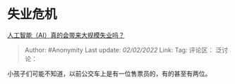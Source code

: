 # 失业危机
[人工智能（AI）真的会带来大规模失业吗？](https://www.zhihu.com/question/363804778/answer/957574469)

> Author: #Anonymity
> Last update: *02/02/2022*
> Link:
> Tag:
> 评论区：
> 泛讨论：

小孩子们可能不知道，以前公交车上是有一位售票员的，有的甚至有两位。

